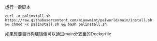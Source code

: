 运行一键脚本

`curl -o palinstall.sh https://raw.githubusercontent.com/miaowmint/palworld/main/install.sh && chmod +x palinstall.sh && bash palinstall.sh`

如果想要自行构建镜像可以通过main分支里的Dockerfile
